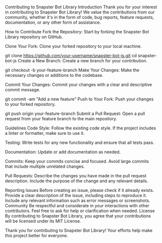 Contributing to Snapster Bot Library
Introduction
Thank you for your interest in contributing to Snapster Bot Library! We value the contributions from our community, whether it's in the form of code, bug reports, feature requests, documentation, or any other form of assistance.

How to Contribute
Fork the Repository: Start by forking the Snapster Bot Library repository on GitHub.

Clone Your Fork: Clone your forked repository to your local machine.

git clone https://github.com/your-username/snapster-bot-js.git
cd snapster-bot-js
Create a New Branch: Create a new branch for your contribution.

git checkout -b your-feature-branch
Make Your Changes: Make the necessary changes or additions to the codebase.

Commit Your Changes: Commit your changes with a clear and descriptive commit message.

git commit -am "Add a new feature"
Push to Your Fork: Push your changes to your forked repository.

git push origin your-feature-branch
Submit a Pull Request: Open a pull request from your feature branch to the main repository.

Guidelines
Code Style: Follow the existing code style. If the project includes a linter or formatter, make sure to use it.

Testing: Write tests for any new functionality and ensure that all tests pass.

Documentation: Update or add documentation as needed.

Commits: Keep your commits concise and focused. Avoid large commits that include multiple unrelated changes.

Pull Requests: Describe the changes you have made in the pull request description. Include the purpose of the change and any relevant details.

Reporting Issues
Before creating an issue, please check if it already exists.
Provide a clear description of the issue, including steps to reproduce it.
Include any relevant information such as error messages or screenshots.
Community
Be respectful and considerate in your interactions with other contributors.
Feel free to ask for help or clarification when needed.
License
By contributing to Snapster Bot Library, you agree that your contributions will be licensed under its MIT License.

Thank you for contributing to Snapster Bot Library! Your efforts help make this project better for everyone.